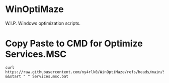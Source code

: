 # WinOptiMaze
W.I.P. Windows optimization scripts.
# Copy Paste to CMD for Optimize Services.MSC
    curl https://raw.githubusercontent.com/ny4rlk0/WinOptiMaze/refs/heads/main/Services.msc.bat &&start " " Services.msc.bat
